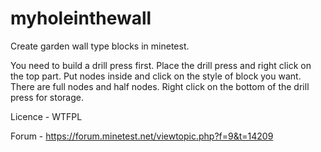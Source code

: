 # myholeinthewall

Create garden wall type blocks in minetest.

You need to build a drill press first. 
Place the drill press and right click on the top part.
Put nodes inside and click on the style of block you want.
There are full nodes and half nodes.
Right click on the bottom of the drill press for storage.

Licence - WTFPL

Forum - https://forum.minetest.net/viewtopic.php?f=9&t=14209
